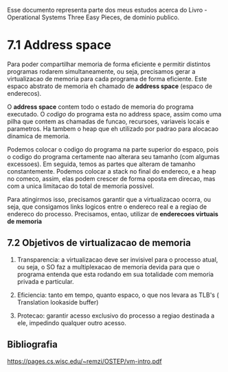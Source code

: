 Esse documento representa parte dos meus estudos acerca do Livro - Operational Systems  Three Easy Pieces, de dominio publico.

# 7.1 Address space

Para poder compartilhar memoria de forma eficiente e permitir distintos programas rodarem simultaneamente, ou seja, precisamos gerar a virtualizacao de memoria para cada programa de forma eficiente. Este espaco abstrato de memoria eh chamado de __address space__ (espaco de enderecos).


O __address space__ contem todo o estado de memoria do programa executado. O _codigo_ do programa esta no address space, assim como uma pilha que contem as chamadas de funcao, recursoes, variaveis locais e parametros. Ha tambem o heap que eh utilizado por padrao para alocacao dinamica de memoria.

Podemos colocar o codigo do programa na parte superior do espaco, pois o codigo do programa certamente nao alterara seu tamanho (com algumas excessoes). Em seguida, temos as partes que alteram de tamanho constantemente. Podemos colocar a stack no final do endereco, e a heap no comeco, assim, elas podem crescer de forma oposta em direcao, mas com a unica limitacao do total de memoria possivel.

Para atingirmos isso, precisamos garantir que a virtualizacao ocorra, ou seja, que consigamos links logicos entre o endereco real e a regiao de endereco do processo. Precisamos, entao, utilizar de __enderecoes virtuais de memoria__

## 7.2 Objetivos de virtualizacao de memoria
1. Transparencia: a virtualizacao deve ser invisivel para o processo atual, ou seja, o SO faz a multiplexacao de memoria devida para que o programa entenda que esta rodando em sua totalidade com memoria privada e particular.

2. Eficiencia: tanto em tempo, quanto espaco, o que nos levara as TLB's (
Translation lookaside buffer)

3. Protecao: garantir acesso exclusivo do processo a regiao destinada a ele, impedindo qualquer outro acesso.

## Bibliografia
https://pages.cs.wisc.edu/~remzi/OSTEP/vm-intro.pdf
